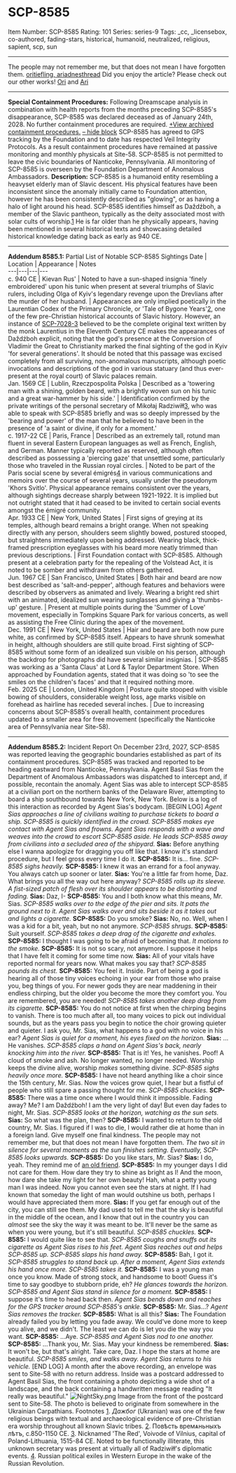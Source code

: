 # SCP-8585
Item Number: SCP-8585
Rating: 101
Series: series-9
Tags: _cc, _licensebox, co-authored, fading-stars, historical, humanoid, neutralized, religious, sapient, scp, sun

---

The people may not remember me, but that does not mean I have forgotten them.
[oritiefling, ariadnesthread](javascript:;)
Did you enjoy the article? Please check out our other works! [Ori](https://scp-wiki.wikidot.com/oris-box|) and [Ari](https://scp-wiki.wikidot.com/ariadnes-malibu-dream-house|)
* * *
**Special Containment Procedures:** Following Dreamscape analysis in combination with health reports from the months preceding SCP-8585's disappearance, SCP-8585 was declared deceased as of January 24th, 2028. No further containment procedures are required.
[+View archived containment procedures.](javascript:;)
[– hide block](javascript:;)
SCP-8585 has agreed to GPS tracking by the Foundation and to date has respected Veil Integrity Protocols. As a result containment procedures have remained at passive monitoring and monthly physicals at Site-58. SCP-8585 is not permitted to leave the civic boundaries of Nanticoke, Pennsylvania. All monitoring of SCP-8585 is overseen by the Foundation Department of Anomalous Ambassadors.
**Description:** SCP-8585 is a humanoid entity resembling a heavyset elderly man of Slavic descent. His physical features have been inconsistent since the anomaly initially came to Foundation attention, however he has been consistently described as "glowing", or as having a halo of light around his head.
SCP-8585 identifies himself as Daždźboh, a member of the Slavic pantheon, typically as the deity associated most with solar cults of worship.[1](javascript:;) He is far older than he physically appears, having been mentioned in several historical texts and showcasing detailed historical knowledge dating back as early as 940 CE.
* * *
**Addendum 8585.1:** Partial List of Notable SCP-8585 Sightings
Date | Location | Appearance | Notes  
---|---|---|---  
c. 940 CE | Kievan Rus' | Noted to have a sun-shaped insignia 'finely embroidered' upon his tunic when present at several triumphs of Slavic rulers, including Olga of Kyiv's legendary revenge upon the Drevlians after the murder of her husband. | Appearances are only implied poetically in the Laurentian Codex of the Primary Chronicle, or 'Tale of Bygone Years'[2](javascript:;), one of the few pre-Christian historical accounts of Slavic history. However, an instance of [SCP-7028-3](https://scp-wiki.wikidot.com/scp-7028) believed to be the complete original text written by the monk Laurentius in the Eleventh Century CE makes the appearances of Daždźboh explicit, noting that the god's presence at the Conversion of Vladimir the Great to Christianity marked the final sighting of the god in Kyiv 'for several generations'. It should be noted that this passage was excised completely from all surviving, non-anomalous manuscripts, although poetic invocations and descriptions of the god in various statuary (and thus ever-present at the royal court) of Slavic palaces remain.  
Jan. 1569 CE | Lublin, Rzeczpospolita Polska | Described as a 'towering man with a shining, golden beard, with a brightly woven sun on his tunic and a great war-hammer by his side.' | Identification confirmed by the private writings of the personal secretary of Mikołaj Radziwiłł[3](javascript:;), who was able to speak with SCP-8585 briefly and was so deeply impressed by the 'bearing and power' of the man that he believed to have been in the presence of 'a saint or divine, if only for a moment.'  
c. 1917-22 CE | Paris, France | Described as an extremely tall, rotund man fluent in several Eastern European languages as well as French, English, and German. Manner typically reported as reserved, although often described as possessing a 'piercing gaze' that unsettled some, particularly those who traveled in the Russian royal circles. | Noted to be part of the Paris social scene by several émigrés[4](javascript:;) in various communications and memoirs over the course of several years, usually under the pseudonym 'Khors Svitlo'. Physical appearance remains consistent over the years, although sightings decrease sharply between 1921-1922. It is implied but not outright stated that it had ceased to be invited to certain social events amongst the émigré community.  
Apr. 1933 CE | New York, United States | First signs of greying at its temples, although beard remains a bright orange. When not speaking directly with any person, shoulders seem slightly bowed, postured stooped, but straightens immediately upon being addressed. Wearing black, thick-framed prescription eyeglasses with his beard more neatly trimmed than previous descriptions. | First Foundation contact with SCP-8585. Although present at a celebration party for the repealing of the Volstead Act, it is noted to be somber and withdrawn from others gathered.  
Jun. 1967 CE | San Francisco, United States | Both hair and beard are now best described as 'salt-and-pepper', although features and behaviors were described by observers as animated and lively. Wearing a bright red shirt with an animated, idealized sun wearing sunglasses and giving a 'thumbs-up' gesture. | Present at multiple points during the 'Summer of Love' movement, especially in Tompkins Square Park for various concerts, as well as assisting the Free Clinic during the apex of the movement.  
Dec. 1991 CE | New York, United States | Hair and beard are both now pure white, as confirmed by SCP-8585 itself. Appears to have shrunk somewhat in height, although shoulders are still quite broad. First sighting of SCP-8585 without some form of an idealized sun visible on his person, although the backdrop for photographs did have several similar insignias. | SCP-8585 was working as a 'Santa Claus' at Lord & Taylor Department Store. When approached by Foundation agents, stated that it was doing so 'to see the smiles on the children's faces' and that it required nothing more.  
Feb. 2025 CE | London, United Kingdom | Posture quite stooped with visible bowing of shoulders, considerable weight loss, age marks visible on forehead as hairline has receded several inches. | Due to increasing concerns about SCP-8585's overall health, containment procedures updated to a smaller area for free movement (specifically the Nanticoke area of Pennsylvania near Site-58).  
* * *
**Addendum 8585.2:** Incident Report
On December 23rd, 2027, SCP-8585 was reported leaving the geographic boundaries established as part of its containment procedures. SCP-8585 was tracked and reported to be heading eastward from Nanticoke, Pennsylvania. Agent Basil Sias from the Department of Anomalous Ambassadors was dispatched to intercept and, if possible, recontain the anomaly. Agent Sias was able to intercept SCP-8585 at a civilian port on the northern banks of the Delaware River, attempting to board a ship southbound towards New York, New York. Below is a log of this interaction as recorded by Agent Sias's bodycam.
[BEGIN LOG]
_Agent Sias approaches a line of civilians waiting to purchase tickets to board a ship. SCP-8585 is quickly identified in the crowd. SCP-8585 makes eye contact with Agent Sias and frowns. Agent Sias responds with a wave and weaves into the crowd to escort SCP-8585 aside. He leads SCP-8585 away from civilians into a secluded area of the shipyard._
**Sias:** Before anything else I wanna apologize for dragging you off like that. I know it's standard procedure, but I feel gross every time I do it.
**SCP-8585:** It is… fine.
_SCP-8585 sighs heavily._
**SCP-8585:** I knew it was an errand for a fool anyway. You always catch up sooner or later.
**Sias:** You're a little far from home, Daz. What brings you all the way out here anyway?
_SCP-8585 rolls up its sleeve. A fist-sized patch of flesh over its shoulder appears to be distorting and fading._
**Sias:** Daz, I-
**SCP-8585:** You and I both know what this means, Mr. Sias.
_SCP-8585 walks over to the edge of the pier and sits. It pats the ground next to it. Agent Sias walks over and sits beside it as it takes out and lights a cigarette._
**SCP-8585:** Do you smoke?
**Sias:** No, no. Well, when I was a kid for a bit, yeah, but no not anymore.
_SCP-8585 shrugs._
**SCP-8585:** Suit yourself.
_SCP-8585 takes a deep drag of the cigarette and exhales._
**SCP-8585:** I thought I was going to be afraid of becoming that.
_It motions to the smoke._
**SCP-8585:** It is not so scary, not anymore. I suppose it helps that I have felt it coming for some time now.
**Sias:** All of your vitals have reported normal for years now. What makes you say that?
_SCP-8585 pounds its chest._
**SCP-8585:** You feel it. Inside. Part of being a god is hearing all of those tiny voices echoing in your ear from those who praise you, beg things of you. For newer gods they are near maddening in their endless chirping, but the older you become the more they comfort you. You are remembered, you are needed!
_SCP-8585 takes another deep drag from its cigarette._
**SCP-8585:** You do not notice at first when the chirping begins to vanish. There is too much after all, too many voices to pick out individual sounds, but as the years pass you begin to notice the choir growing quieter and quieter. I ask you, Mr. Sias, what happens to a god with no voice in his ear?
_Agent Sias is quiet for a moment, his eyes fixed on the horizon._
**Sias:** …He vanishes.
_SCP-8585 claps a hand on Agent Sias's back, nearly knocking him into the river._
**SCP-8585:** That is it! Yes, he vanishes. Poof! A cloud of smoke and ash. No longer wanted, no longer needed. Worship keeps the divine alive, worship _makes_ something divine.
_SCP-8585 sighs heavily once more._
**SCP-8585:** I have not heard anything like a choir since the 15th century, Mr. Sias. Now the voices grow quiet, I hear but a fistful of people who still spare a passing thought for me.
_SCP-8585 chuckles._
**SCP-8585:** There was a time once where I would think it impossible. Fading away? Me? I am Daždźboh! I am the very light of day! But even day fades to night, Mr. Sias.
_SCP-8585 looks at the horizon, watching as the sun sets._
**Sias:** So what was the plan, then?
**SCP-8585:** I wanted to return to the old country, Mr. Sias. I figured if I was to die, I would rather die at home than in a foreign land. Give myself one final kindness. The people may not remember me, but that does not mean I have forgotten them.
_The two sit in silence for several moments as the sun finishes setting. Eventually, SCP-8585 looks upwards._
**SCP-8585:** Do you like stars, Mr. Sias?
**Sias:** I do, yeah. They remind me of [an old friend](/scp-7999).
**SCP-8585:** In my younger days I did not care for them. How dare they try to shine as bright as I! And the moon, how dare she take my light for her own beauty! Hah, what a petty young man I was indeed. Now you cannot even see the stars at night. If I had known that someday the light of man would outshine us both, perhaps I would have appreciated them more.
**Sias:** If you get far enough out of the city, you can still see them. My dad used to tell me that the sky is beautiful in the middle of the ocean, and I know that out in the country you can _almost_ see the sky the way it was meant to be. It'll never be the same as when you were young, but it's still beautiful.
_SCP-8585 chuckles._
**SCP-8585:** I would quite like to see that.
_SCP-8585 coughs and snuffs out its cigarette as Agent Sias rises to his feet. Agent Sias reaches out and helps SCP-8585 up. SCP-8585 slaps his hand away._
**SCP-8585:** Bah, I got it.
_SCP-8585 struggles to stand back up. After a moment, Agent Sias extends his hand once more. SCP-8585 takes it._
**SCP-8585:** I was a young man once you know. Made of strong stock, and handsome to boot! Guess it's time to say goodbye to stubborn pride, eh?
_He glances towards the horizon. SCP-8585 and Agent Sias stand in silence for a moment._
**SCP-8585:** I suppose it's time to head back then.
_Agent Sias bends down and reaches for the GPS tracker around SCP-8585's ankle._
**SCP-8585:** Mr. Sias…?
_Agent Sias removes the tracker._
**SCP-8585:** What is all this?
**Sias:** The Foundation already failed you by letting you fade away. We could've done more to keep you alive, and we didn't. The least we can do is let you die the way you want.
**SCP-8585:** …Aye.
_SCP-8585 and Agent Sias nod to one another._
**SCP-8585:** …Thank you, Mr. Sias. May your kindness be remembered.
**Sias:** It won't be, but that's alright. Take care, Daz. I hope the stars at home are beautiful.
_SCP-8585 smiles, and walks away. Agent Sias returns to his vehicle._
[END LOG]
A month after the above recording, an envelope was sent to Site-58 with no return address. Inside was a postcard addressed to Agent Basil Sias, the front containing a photo depicting a wide shot of a landscape, and the back containing a handwritten message reading "It really was beautiful."
![NightSky.png](https://scp-wiki.wdfiles.com/local--files/scp-8585/NightSky.png)
Image from the front of the postcard sent to Site-58. The photo is believed to originate from somewhere in the Ukrainian Carpathians.
Footnotes
[1](javascript:;). _Дажбог_ (Ukranian) was one of the few religious beings with textual and archaeological evidence of pre-Christian era worship throughout all known Slavic tribes.
[2](javascript:;). Повѣсть времѧньныхъ лѣтъ, c.850-1150 CE.
[3](javascript:;). Nicknamed 'The Red', Voivode of Vilnius, capital of Poland-Lithuania, 1515-84 CE. Noted to be functionally illiterate, this unknown secretary was present at virtually all of Radziwiłł's diplomatic events.
[4](javascript:;). Russian political exiles in Western Europe in the wake of the Russian Revolution.
